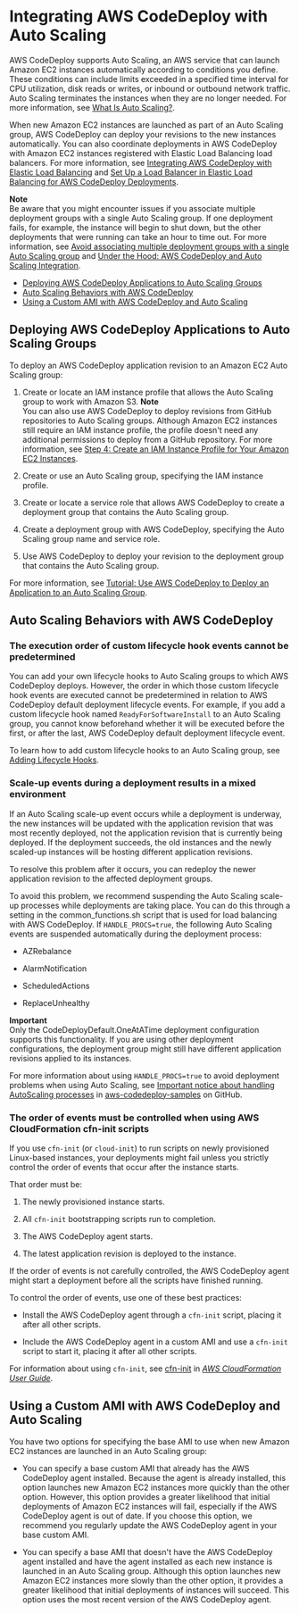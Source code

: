 # Integrating AWS CodeDeploy with Auto Scaling<a name="integrations-aws-auto-scaling"></a>

AWS CodeDeploy supports Auto Scaling, an AWS service that can launch Amazon EC2 instances automatically according to conditions you define\. These conditions can include limits exceeded in a specified time interval for CPU utilization, disk reads or writes, or inbound or outbound network traffic\. Auto Scaling terminates the instances when they are no longer needed\. For more information, see [What Is Auto Scaling?](http://docs.aws.amazon.com/autoscaling/latest/userguide/WhatIsAutoScaling.html)\.

When new Amazon EC2 instances are launched as part of an Auto Scaling group, AWS CodeDeploy can deploy your revisions to the new instances automatically\. You can also coordinate deployments in AWS CodeDeploy with Amazon EC2 instances registered with Elastic Load Balancing load balancers\. For more information, see [Integrating AWS CodeDeploy with Elastic Load Balancing](integrations-aws-elastic-load-balancing.md) and [Set Up a Load Balancer in Elastic Load Balancing for AWS CodeDeploy Deployments](deployment-groups-create-load-balancer.md)\.

**Note**  
Be aware that you might encounter issues if you associate multiple deployment groups with a single Auto Scaling group\. If one deployment fails, for example, the instance will begin to shut down, but the other deployments that were running can take an hour to time out\. For more information, see [Avoid associating multiple deployment groups with a single Auto Scaling group](troubleshooting-auto-scaling.md#troubleshooting-multiple-depgroups) and [Under the Hood: AWS CodeDeploy and Auto Scaling Integration](https://aws.amazon.com/blogs/devops/under-the-hood-aws-codedeploy-and-auto-scaling-integration/)\.


+ [Deploying AWS CodeDeploy Applications to Auto Scaling Groups](#integrations-aws-auto-scaling-deploy)
+ [Auto Scaling Behaviors with AWS CodeDeploy](#integrations-aws-auto-scaling-behaviors)
+ [Using a Custom AMI with AWS CodeDeploy and Auto Scaling](#integrations-aws-auto-scaling-custom-ami)

## Deploying AWS CodeDeploy Applications to Auto Scaling Groups<a name="integrations-aws-auto-scaling-deploy"></a>

To deploy an AWS CodeDeploy application revision to an Amazon EC2 Auto Scaling group:

1. Create or locate an IAM instance profile that allows the Auto Scaling group to work with Amazon S3\.
**Note**  
You can also use AWS CodeDeploy to deploy revisions from GitHub repositories to Auto Scaling groups\. Although Amazon EC2 instances still require an IAM instance profile, the profile doesn't need any additional permissions to deploy from a GitHub repository\. For more information, see [Step 4: Create an IAM Instance Profile for Your Amazon EC2 Instances](getting-started-create-iam-instance-profile.md)\.

1. Create or use an Auto Scaling group, specifying the IAM instance profile\.

1. Create or locate a service role that allows AWS CodeDeploy to create a deployment group that contains the Auto Scaling group\.

1. Create a deployment group with AWS CodeDeploy, specifying the Auto Scaling group name and service role\.

1. Use AWS CodeDeploy to deploy your revision to the deployment group that contains the Auto Scaling group\.

For more information, see [Tutorial: Use AWS CodeDeploy to Deploy an Application to an Auto Scaling Group](tutorials-auto-scaling-group.md)\.

## Auto Scaling Behaviors with AWS CodeDeploy<a name="integrations-aws-auto-scaling-behaviors"></a>

### The execution order of custom lifecycle hook events cannot be predetermined<a name="integrations-aws-auto-scaling-behaviors-hook-order"></a>

You can add your own lifecycle hooks to Auto Scaling groups to which AWS CodeDeploy deploys\. However, the order in which those custom lifecycle hook events are executed cannot be predetermined in relation to AWS CodeDeploy default deployment lifecycle events\. For example, if you add a custom lifecycle hook named `ReadyForSoftwareInstall` to an Auto Scaling group, you cannot know beforehand whether it will be executed before the first, or after the last, AWS CodeDeploy default deployment lifecycle event\.

To learn how to add custom lifecycle hooks to an Auto Scaling group, see [Adding Lifecycle Hooks](http://docs.aws.amazon.com/autoscaling/latest/userguide/lifecycle-hooks.html#adding-lifecycle-hooks)\.

### Scale\-up events during a deployment results in a mixed environment<a name="integrations-aws-auto-scaling-behaviors-mixed-environment"></a>

If an Auto Scaling scale\-up event occurs while a deployment is underway, the new instances will be updated with the application revision that was most recently deployed, not the application revision that is currently being deployed\. If the deployment succeeds, the old instances and the newly scaled\-up instances will be hosting different application revisions\.

To resolve this problem after it occurs, you can redeploy the newer application revision to the affected deployment groups\.

To avoid this problem, we recommend suspending the Auto Scaling scale\-up processes while deployments are taking place\. You can do this through a setting in the common\_functions\.sh script that is used for load balancing with AWS CodeDeploy\. If `HANDLE_PROCS=true`, the following Auto Scaling events are suspended automatically during the deployment process:

+ AZRebalance

+ AlarmNotification

+ ScheduledActions

+ ReplaceUnhealthy

**Important**  
Only the CodeDeployDefault\.OneAtATime deployment configuration supports this functionality\. If you are using other deployment configurations, the deployment group might still have different application revisions applied to its instances\.

For more information about using `HANDLE_PROCS=true` to avoid deployment problems when using Auto Scaling, see [Important notice about handling AutoScaling processes](https://github.com/awslabs/aws-codedeploy-samples/tree/master/load-balancing/elb#important-notice-about-handling-autoscaling-processes) in [aws\-codedeploy\-samples](https://github.com/awslabs/aws-codedeploy-samples) on GitHub\.

### The order of events must be controlled when using AWS CloudFormation cfn\-init scripts<a name="integrations-aws-auto-scaling-behaviors-event-order"></a>

If you use `cfn-init` \(or `cloud-init`\) to run scripts on newly provisioned Linux\-based instances, your deployments might fail unless you strictly control the order of events that occur after the instance starts\.

That order must be:

1. The newly provisioned instance starts\.

1. All `cfn-init` bootstrapping scripts run to completion\.

1. The AWS CodeDeploy agent starts\.

1. The latest application revision is deployed to the instance\.

If the order of events is not carefully controlled, the AWS CodeDeploy agent might start a deployment before all the scripts have finished running\. 

To control the order of events, use one of these best practices: 

+ Install the AWS CodeDeploy agent through a `cfn-init` script, placing it after all other scripts\.

+ Include the AWS CodeDeploy agent in a custom AMI and use a `cfn-init` script to start it, placing it after all other scripts\.

For information about using `cfn-init`, see [cfn\-init](http://docs.aws.amazon.com/AWSCloudFormation/latest/UserGuide/cfn-init.html) in *[AWS CloudFormation User Guide](http://docs.aws.amazon.com/AWSCloudFormation/latest/UserGuide/)*\.

## Using a Custom AMI with AWS CodeDeploy and Auto Scaling<a name="integrations-aws-auto-scaling-custom-ami"></a>

You have two options for specifying the base AMI to use when new Amazon EC2 instances are launched in an Auto Scaling group:

+ You can specify a base custom AMI that already has the AWS CodeDeploy agent installed\. Because the agent is already installed, this option launches new Amazon EC2 instances more quickly than the other option\. However, this option provides a greater likelihood that initial deployments of Amazon EC2 instances will fail, especially if the AWS CodeDeploy agent is out of date\. If you choose this option, we recommend you regularly update the AWS CodeDeploy agent in your base custom AMI\.

+ You can specify a base AMI that doesn't have the AWS CodeDeploy agent installed and have the agent installed as each new instance is launched in an Auto Scaling group\. Although this option launches new Amazon EC2 instances more slowly than the other option, it provides a greater likelihood that initial deployments of instances will succeed\. This option uses the most recent version of the AWS CodeDeploy agent\.